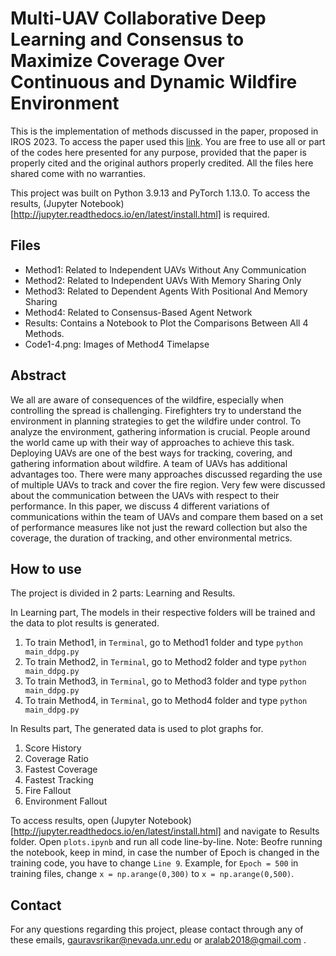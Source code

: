 # Multi-UAV Collaborative Deep Learning and Consensus to Maximize Coverage Over Continuous and Dynamic Wildfire Environment

This is the implementation of methods discussed in the paper, proposed in IROS 2023. To access the paper used this [link](https://drive.google.com/file/d/1pgpPX0bzjf6ChFjhr3SZ44L6XKJNPrqr/view?usp=sharing). You are free to use all or part of the codes here presented for any purpose, provided that the paper is properly cited and the original authors properly credited. All the files here shared come with no warranties.


This project was built on Python 3.9.13 and PyTorch 1.13.0. To access the results, (Jupyter Notebook)[http://jupyter.readthedocs.io/en/latest/install.html] is required.

## Files
* Method1: Related to Independent UAVs Without Any Communication
* Method2: Related to Independent UAVs With Memory Sharing Only
* Method3: Related to Dependent Agents With Positional And Memory Sharing
* Method4: Related to Consensus-Based Agent Network
* Results: Contains a Notebook to Plot the Comparisons Between All 4 Methods.
* Code1-4.png: Images of Method4 Timelapse

## Abstract
We all are aware of consequences of the wildfire, especially when controlling the spread is challenging. Firefighters try to understand the environment in planning strategies to get the wildfire under control. To analyze the environment, gathering information is crucial. People around the world came up with their way of approaches to achieve this task. Deploying UAVs are one of the best ways for tracking, covering, and gathering information about wildfire. A team of UAVs has additional advantages too. There were many approaches discussed regarding the use of multiple UAVs to track and cover the fire region. Very few were discussed about the communication between the UAVs with respect to their performance. In this paper, we discuss 4 different variations of communications within the team of UAVs and compare them based on a set of performance measures like not just the reward collection but also the coverage, the duration of tracking, and other environmental metrics.

## How to use
The project is divided in 2 parts: Learning and Results. 


In Learning part, The models in their respective folders will be trained and the data to plot results is generated. 
1. To train Method1, in `Terminal`, go to Method1 folder and type 
``` python main_ddpg.py ```
2. To train Method2, in `Terminal`, go to Method2 folder and type 
``` python main_ddpg.py ```
3. To train Method3, in `Terminal`, go to Method3 folder and type 
``` python main_ddpg.py ```
4. To train Method4, in `Terminal`, go to Method4 folder and type 
``` python main_ddpg.py ```


In Results part, The generated data is used to plot graphs for. 
1. Score History
2. Coverage Ratio
3. Fastest Coverage
4. Fastest Tracking
5. Fire Fallout
6. Environment Fallout

To access results, open (Jupyter Notebook)[http://jupyter.readthedocs.io/en/latest/install.html] and navigate to Results folder.
Open `plots.ipynb` and run all code line-by-line.
Note: Beofre running the notebook, keep in mind, in case the number of Epoch is changed in the training code, you have to change `Line 9`. Example, for `Epoch = 500` in training files, change `x = np.arange(0,300)` to `x = np.arange(0,500)`.


## Contact
For any questions regarding this project, please contact through any of these emails, gauravsrikar@nevada.unr.edu or aralab2018@gmail.com .

